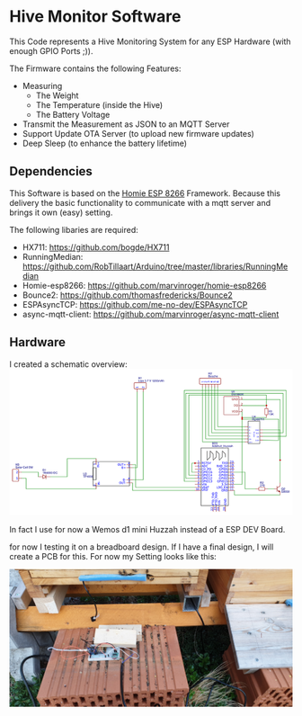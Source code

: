 # Hive Monitor Software
This Code represents a Hive Monitoring System for any ESP Hardware (with enough GPIO Ports ;)). 

The Firmware contains the following Features: 


* Measuring
    * The Weight
    * The Temperature (inside the Hive) 
    * The Battery Voltage
* Transmit the Measurement as JSON to an MQTT Server
* Support Update OTA Server (to upload new firmware updates)
* Deep Sleep (to enhance the battery lifetime)



## Dependencies

This Software is based on the [Homie ESP 8266]( https://github.com/marvinroger/homie-esp8266) Framework.
Because this delivery the basic functionality to communicate with a mqtt server and brings it own (easy) setting. 

The following libaries are required:

* HX711:              https://github.com/bogde/HX711
* RunningMedian:      https://github.com/RobTillaart/Arduino/tree/master/libraries/RunningMedian
* Homie-esp8266:      https://github.com/marvinroger/homie-esp8266
* Bounce2:            https://github.com/thomasfredericks/Bounce2
* ESPAsyncTCP:        https://github.com/me-no-dev/ESPAsyncTCP
* async-mqtt-client:  https://github.com/marvinroger/async-mqtt-client


## Hardware 
I created a schematic overview: 
![Circuit](./wiring.png)

In fact I use for now a Wemos d1 mini Huzzah instead of a ESP DEV Board. 

for now I testing it on a breadboard design. If I have a final design, I will create a PCB for this. For now my Setting looks like this:


![rr](./Testset.jpg)
